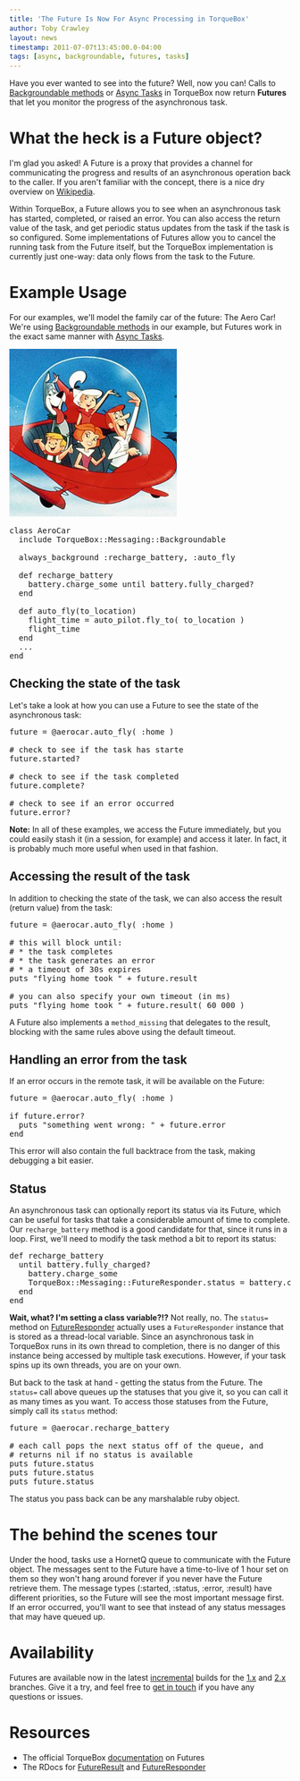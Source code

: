 ```yaml
---
title: 'The Future Is Now For Async Processing in TorqueBox'
author: Toby Crawley
layout: news
timestamp: 2011-07-07t13:45:00.0-04:00
tags: [async, backgroundable, futures, tasks]
---
```


[Wikipedia]: http://en.wikipedia.org/wiki/Futures_and_promises
[documentation]: http://torquebox.org/documentation/LATEST/messaging.html#messaging-futures
[FutureResponder]: http://torquebox.org/2x/builds/LATEST/yardocs/TorqueBox/Messaging/FutureResponder.html
[FutureResult]: http://torquebox.org/2x/builds/LATEST/yardocs/TorqueBox/Messaging/FutureResult.html
[Backgroundable methods]: http://torquebox.org/documentation/LATEST/messaging.html#backgroundable
[Async Tasks]: http://torquebox.org/documentation/LATEST/messaging.html#async-tasks
[CI]: https://torquebox.ci.cloudbees.com/
[1.x]: /1x/builds/
[2.x]: /2x/builds/


Have you ever wanted to see into the future? Well, now you can! Calls to [Backgroundable methods]
or [Async Tasks] in TorqueBox now return **Futures** that let you monitor the progress of 
the asynchronous task.

# What the heck is a Future object?

I'm glad you asked! A Future is a proxy that provides a channel for communicating the 
progress and results of an asynchronous operation back to the caller. If you aren't familiar
with the concept, there is a nice dry overview on [Wikipedia].

Within TorqueBox, a Future allows you to see when an asynchronous task has started, completed, or 
raised an error. You can also access the return value of the task, and get periodic status 
updates from the task if the task is so configured. Some implementations of Futures
allow you to cancel the running task from the Future itself, but the TorqueBox implementation
is currently just one-way: data only flows from the task to the Future.

# Example Usage

For our examples, we'll model the family car of the future: The Aero Car! We're using 
[Backgroundable methods] in our example, but Futures work in the exact same manner with 
[Async Tasks].

<img src="/images/futures/jetsons.jpg"/>

<pre class="syntax ruby">class AeroCar
  include TorqueBox::Messaging::Backgroundable
  
  always_background :recharge_battery, :auto_fly
   
  def recharge_battery
    battery.charge_some until battery.fully_charged?
  end
    
  def auto_fly(to_location)
    flight_time = auto_pilot.fly_to( to_location )
    flight_time
  end
  ...
end</pre>

## Checking the state of the task

Let's take a look at how you can use a Future to see the state of the asynchronous task:

<pre class="syntax ruby">future = @aerocar.auto_fly( :home )

# check to see if the task has starte
future.started?

# check to see if the task completed
future.complete?

# check to see if an error occurred 
future.error?</pre>

**Note:** In all of these examples, we access the Future immediately, but you could easily
stash it (in a session, for example) and access it later. In fact, it is probably much more
useful when used in that fashion.

## Accessing the result of the task

In addition to checking the state of the task, we can also access the result (return value) 
from the task:

<pre class="syntax ruby">future = @aerocar.auto_fly( :home )

# this will block until:
# * the task completes
# * the task generates an error
# * a timeout of 30s expires
puts "flying home took " + future.result

# you can also specify your own timeout (in ms)
puts "flying home took " + future.result( 60_000 )</pre>

A Future also implements a `method_missing` that delegates to the result, blocking 
with the same rules above using the default timeout.

## Handling an error from the task

If an error occurs in the remote task, it will be available on the Future:

<pre class="syntax ruby">future = @aerocar.auto_fly( :home )

if future.error?
  puts "something went wrong: " + future.error
end</pre>  

This error will also contain the full backtrace from the task, making debugging a bit easier.

## Status

An asynchronous task can optionally report its status via its Future, which can be useful
for tasks that take a considerable amount of time to complete. Our `recharge_battery` 
method is a good candidate for that, since it runs in a loop. First, we'll need to modify the
task method a bit to report its status:

<pre class="syntax ruby">def recharge_battery
  until battery.fully_charged?
    battery.charge_some 
    TorqueBox::Messaging::FutureResponder.status = battery.current_charge
  end
end</pre>

**Wait, what? I'm setting a class variable?!?** Not really, no. The `status=` method on 
[FutureResponder] actually uses a `FutureResponder` instance that is stored as a thread-local 
variable. Since an asynchronous task in TorqueBox runs in its own thread to completion, 
there is no danger of this instance being accessed by multiple task executions. However, if
your task spins up its own threads, you are on your own.
 
But back to the task at hand - getting the status from the Future. The `status=` call 
above queues up the statuses that you give it, so you can call it as many times as you want.
To access those statuses from the Future, simply call its `status` method:

<pre class="syntax ruby">future = @aerocar.recharge_battery

# each call pops the next status off of the queue, and 
# returns nil if no status is available
puts future.status
puts future.status
puts future.status</pre>

The status you pass back can be any marshalable ruby object.

# The behind the scenes tour

Under the hood, tasks use a HornetQ queue to communicate with the Future object. The messages
sent to the Future have a time-to-live of 1 hour set on them so they won't hang around forever if you
never have the Future retrieve them. The message types (:started, :status, :error, :result) have
different priorities, so the Future will see the most important message first. If an error 
occurred, you'll want to see that instead of any status messages that may have queued up.

# Availability

Futures are available now in the latest [incremental][CI] builds for the [1.x] and [2.x] branches. Give it a try,
and feel free to [get in touch](/community) if you have any questions or issues. 

# Resources

* The official TorqueBox [documentation] on Futures
* The RDocs for [FutureResult] and [FutureResponder]
